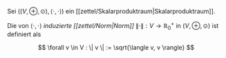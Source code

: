 Sei $((V, \oplus, \odot), \langle \cdot, \cdot \rangle)$ ein [[zettel/Skalarproduktraum|Skalarproduktraum]].

Die von $\langle \cdot, \cdot \rangle$ *induzierte [[zettel/Norm|Norm]]* $\| \cdot \| : V \to \mathbb{R}_0^+$ in $(V, \oplus, \odot)$ ist definiert als

$$
	\forall v \in V : \| v \| := \sqrt{\langle v, v \rangle}
$$